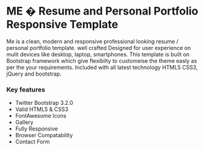 # ME � Resume and Personal Portfolio Responsive Template

Me is a clean, modern and responsive professional looking resume / personal portfolio template. well crafted Designed for user experience on mulit devices like desktop, laptop, smartphones. This template is built on Bootstrap framework which give flexibilty to customeise the theme easly as per the your requirements. Included with all latest technology HTML5 CSS3, jQuery and bootstrap.


### Key features
* Twitter Bootstrap 3.2.0
* Valid HTML5 & CSS3
* FontAwesome Icons
* Gallery
* Fully Responsive
* Browser Compatability
* Contact Form